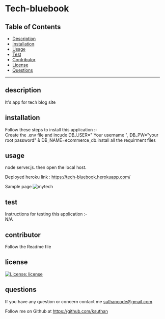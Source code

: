 # Tech-bluebook




  ## Table of Contents
  * [Description](#description)
  * [Installation](#installation)
  * [Usage](#usage)
  * [Test](#test)
  * [Contributor](#contributor)
  * [License](#license)
  * [Questions](#questions)
  
 
  ---------------------------------------------------------------------------------



  ## description 
  It's app for tech blog site

 
  ## installation 
  Follow these steps to install this application :-   
   Create the .env file and incude DB_USER=" Your username ", DB_PW="your root password" & DB_NAME=ecommerce_db.install all the requirment files

  ## usage
  node server.js. then open the local host. 

  Deployed heroku link : https://tech-bluebook.herokuapp.com/

  Sample page 
  ![mytech](https://user-images.githubusercontent.com/91926452/151740692-ca84f418-a48e-461d-aca1-a1718402646d.JPG)

  ## test

  Instructions for testing  this application :-    
  N/A

  ## contributor
  Follow the Readme file
  

  ## license
  [![License: license](https://img.shields.io/badge/License-MIT-brightgreen.svg)](https://opensource.org/licensesMIT)


  ## questions
  If you have any question or concern contact me suthancode@gmail.com.  

  Follow me on Github at  https://github.com/ksuthan



 


